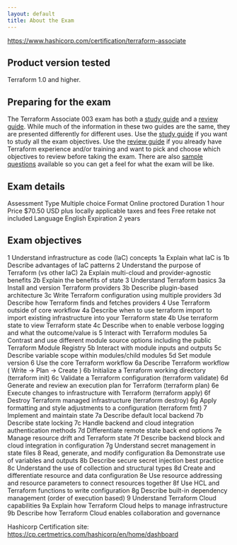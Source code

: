 ```yaml
---
layout: default
title: About the Exam
---
```


https://www.hashicorp.com/certification/terraform-associate

## Product version tested

Terraform 1.0 and higher.

## Preparing for the exam

The Terraform Associate 003 exam has both a [study guide](https://developer.hashicorp.com/terraform/tutorials/certification-003/associate-study-003) and a [review guide](https://developer.hashicorp.com/terraform/tutorials/certification-003/associate-review-003). While much of the information in these two guides are the same, they are presented differently for different uses. Use the [study guide](https://developer.hashicorp.com/terraform/tutorials/certification-003/associate-study-003) if you want to study all the exam objectives. Use the [review guide](https://developer.hashicorp.com/terraform/tutorials/certification-003/associate-review-003) if you already have Terraform experience and/or training and want to pick and choose which objectives to review before taking the exam. There are also [sample questions](https://developer.hashicorp.com/terraform/tutorials/certification-003/associate-questions) available so you can get a feel for what the exam will be like.

## Exam details

Assessment Type	Multiple choice
Format	Online proctored
Duration	1 hour
Price	$70.50 USD
plus locally applicable taxes and fees
Free retake not included
Language	English
Expiration	2 years

## Exam objectives

1	Understand infrastructure as code (IaC) concepts
1a	Explain what IaC is
1b	Describe advantages of IaC patterns
2	Understand the purpose of Terraform (vs other IaC)
2a	Explain multi-cloud and provider-agnostic benefits
2b	Explain the benefits of state
3	Understand Terraform basics
3a	Install and version Terraform providers
3b	Describe plugin-based architecture
3c	Write Terraform configuration using multiple providers
3d	Describe how Terraform finds and fetches providers
4	Use Terraform outside of core workflow
4a	Describe when to use terraform import to import existing infrastructure into your Terraform state
4b	Use terraform state to view Terraform state
4c	Describe when to enable verbose logging and what the outcome/value is
5	Interact with Terraform modules
5a	Contrast and use different module source options including the public Terraform Module Registry
5b	Interact with module inputs and outputs
5c	Describe variable scope within modules/child modules
5d	Set module version
6	Use the core Terraform workflow
6a	Describe Terraform workflow ( Write -> Plan -> Create )
6b	Initialize a Terraform working directory (terraform init)
6c	Validate a Terraform configuration (terraform validate)
6d	Generate and review an execution plan for Terraform (terraform plan)
6e	Execute changes to infrastructure with Terraform (terraform apply)
6f	Destroy Terraform managed infrastructure (terraform destroy)
6g	Apply formatting and style adjustments to a configuration (terraform fmt)
7	Implement and maintain state
7a	Describe default local backend
7b	Describe state locking
7c	Handle backend and cloud integration authentication methods
7d	Differentiate remote state back end options
7e	Manage resource drift and Terraform state
7f	Describe backend block and cloud integration in configuration
7g	Understand secret management in state files
8	Read, generate, and modify configuration
8a	Demonstrate use of variables and outputs
8b	Describe secure secret injection best practice
8c	Understand the use of collection and structural types
8d	Create and differentiate resource and data configuration
8e	Use resource addressing and resource parameters to connect resources together
8f	Use HCL and Terraform functions to write configuration
8g	Describe built-in dependency management (order of execution based)
9	Understand Terraform Cloud capabilities
9a	Explain how Terraform Cloud helps to manage infrastructure
9b	Describe how Terraform Cloud enables collaboration and governance

Hashicorp Certification site: https://cp.certmetrics.com/hashicorp/en/home/dashboard